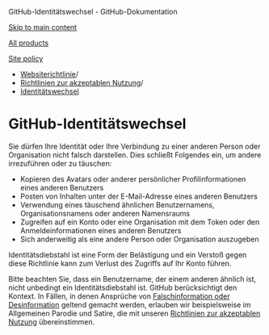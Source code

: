 GitHub-Identitätswechsel - GitHub-Dokumentation

[Skip to main content](#main-content)

[All products](/de)

[Site policy](/site-policy)

* [Websiterichtlinie](/de/site-policy)/
* [Richtlinien zur akzeptablen Nutzung](/de/site-policy/acceptable-use-policies)/
* [Identitätswechsel](/de/site-policy/acceptable-use-policies/github-impersonation)

GitHub-Identitätswechsel
==========

Sie dürfen Ihre Identität oder Ihre Verbindung zu einer anderen Person oder Organisation nicht falsch darstellen. Dies schließt Folgendes ein, um andere irrezuführen oder zu täuschen:

* Kopieren des Avatars oder anderer persönlicher Profilinformationen eines anderen Benutzers
* Posten von Inhalten unter der E-Mail-Adresse eines anderen Benutzers
* Verwendung eines täuschend ähnlichen Benutzernamens, Organisationsnamens oder anderen Namensraums
* Zugreifen auf ein Konto oder eine Organisation mit dem Token oder den Anmeldeinformationen eines anderen Benutzers
* Sich anderweitig als eine andere Person oder Organisation auszugeben

Identitätsdiebstahl ist eine Form der Belästigung und ein Verstoß gegen diese Richtlinie kann zum Verlust des Zugriffs auf Ihr Konto führen.

Bitte beachten Sie, dass ein Benutzername, der einem anderen ähnlich ist, nicht unbedingt ein Identitätsdiebstahl ist. GitHub berücksichtigt den Kontext. In Fällen, in denen Ansprüche von [Falschinformation oder Desinformation](/de/site-policy/acceptable-use-policies/github-misinformation-and-disinformation) geltend gemacht werden, erlauben wir beispielsweise im Allgemeinen Parodie und Satire, die mit unseren [Richtlinien zur akzeptablen Nutzung](/de/site-policy/acceptable-use-policies/github-acceptable-use-policies) übereinstimmen.
